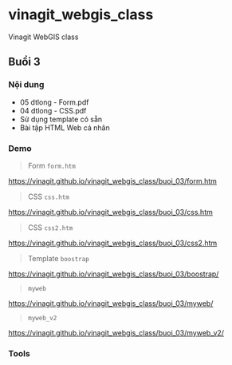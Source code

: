 # vinagit_webgis_class
Vinagit WebGIS class

## Buổi 3

### Nội dung

* 05 dtlong - Form.pdf
* 04 dtlong - CSS.pdf
* Sử dụng template có sẵn
* Bài tập HTML Web cá nhân

### Demo

> Form `form.htm`

https://vinagit.github.io/vinagit_webgis_class/buoi_03/form.htm

> CSS `css.htm`

https://vinagit.github.io/vinagit_webgis_class/buoi_03/css.htm

> CSS `css2.htm`

https://vinagit.github.io/vinagit_webgis_class/buoi_03/css2.htm

> Template `boostrap`

https://vinagit.github.io/vinagit_webgis_class/buoi_03/boostrap/

> `myweb`

https://vinagit.github.io/vinagit_webgis_class/buoi_03/myweb/

> `myweb_v2`

https://vinagit.github.io/vinagit_webgis_class/buoi_03/myweb_v2/

### Tools

